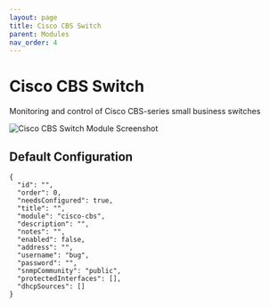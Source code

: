 ```yaml
---
layout: page
title: Cisco CBS Switch
parent: Modules
nav_order: 4
---
```


# Cisco CBS Switch

Monitoring and control of Cisco CBS-series small business switches

![Cisco CBS Switch Module Screenshot](/bug/assets/images/screenshots/module-cisco-cbs.png)

## Default Configuration

```
{
  "id": "",
  "order": 0,
  "needsConfigured": true,
  "title": "",
  "module": "cisco-cbs",
  "description": "",
  "notes": "",
  "enabled": false,
  "address": "",
  "username": "bug",
  "password": "",
  "snmpCommunity": "public",
  "protectedInterfaces": [],
  "dhcpSources": []
}
```            

